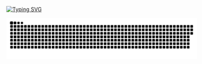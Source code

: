 [![Typing SVG](https://readme-typing-svg.herokuapp.com?font=Teko&size=40&duration=2800&color=53DBF7&center=true&vCenter=true&multiline=true&width=1000&height=120&lines=Hii+I+am+Mohd+Ali+Jasim;Welcome+to+my+GitHub+Page+%F0%9F%91%8B)](https://git.io/typing-svg)




<p align="center">
 <img width="1000" src="snake.svg" alt="snake"/>
</p>






